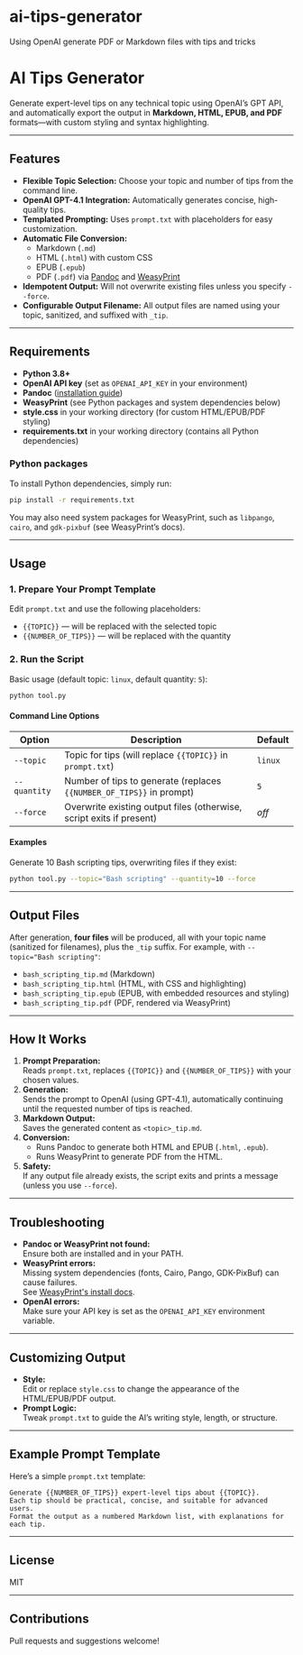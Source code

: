 # ai-tips-generator
Using OpenAI generate PDF or Markdown files with tips and tricks

# AI Tips Generator

Generate expert-level tips on any technical topic using OpenAI’s GPT API, and automatically export the output in **Markdown, HTML, EPUB, and PDF** formats—with custom styling and syntax highlighting.

---

## Features

- **Flexible Topic Selection:** Choose your topic and number of tips from the command line.
- **OpenAI GPT-4.1 Integration:** Automatically generates concise, high-quality tips.
- **Templated Prompting:** Uses `prompt.txt` with placeholders for easy customization.
- **Automatic File Conversion:** 
  - Markdown (`.md`)
  - HTML (`.html`) with custom CSS
  - EPUB (`.epub`)
  - PDF (`.pdf`) via [Pandoc](https://pandoc.org/) and [WeasyPrint](https://weasyprint.org/)
- **Idempotent Output:** Will not overwrite existing files unless you specify `--force`.
- **Configurable Output Filename:** All output files are named using your topic, sanitized, and suffixed with `_tip`.

---

## Requirements

- **Python 3.8+**
- **OpenAI API key** (set as `OPENAI_API_KEY` in your environment)
- **Pandoc** ([installation guide](https://pandoc.org/installing.html))
- **WeasyPrint** (see Python packages and system dependencies below)
- **style.css** in your working directory (for custom HTML/EPUB/PDF styling)
- **requirements.txt** in your working directory (contains all Python dependencies)

### Python packages

To install Python dependencies, simply run:
```sh
pip install -r requirements.txt
```

You may also need system packages for WeasyPrint, such as `libpango`, `cairo`, and `gdk-pixbuf` (see WeasyPrint’s docs).

---

## Usage

### 1. Prepare Your Prompt Template

Edit `prompt.txt` and use the following placeholders:
- `{{TOPIC}}` — will be replaced with the selected topic
- `{{NUMBER_OF_TIPS}}` — will be replaced with the quantity

### 2. Run the Script

Basic usage (default topic: `linux`, default quantity: `5`):

```sh
python tool.py
```

#### Command Line Options

| Option          | Description                                                             | Default   |
|-----------------|-------------------------------------------------------------------------|-----------|
| `--topic`       | Topic for tips (will replace `{{TOPIC}}` in `prompt.txt`)               | `linux`   |
| `--quantity`    | Number of tips to generate (replaces `{{NUMBER_OF_TIPS}}` in prompt)    | `5`       |
| `--force`       | Overwrite existing output files (otherwise, script exits if present)     | *off*     |

#### Examples

Generate 10 Bash scripting tips, overwriting files if they exist:

```sh
python tool.py --topic="Bash scripting" --quantity=10 --force
```

---

## Output Files

After generation, **four files** will be produced, all with your topic name (sanitized for filenames), plus the `_tip` suffix. For example, with `--topic="Bash scripting"`:

- `bash_scripting_tip.md`    (Markdown)
- `bash_scripting_tip.html`  (HTML, with CSS and highlighting)
- `bash_scripting_tip.epub`  (EPUB, with embedded resources and styling)
- `bash_scripting_tip.pdf`   (PDF, rendered via WeasyPrint)

---

## How It Works

1. **Prompt Preparation:**  
   Reads `prompt.txt`, replaces `{{TOPIC}}` and `{{NUMBER_OF_TIPS}}` with your chosen values.
2. **Generation:**  
   Sends the prompt to OpenAI (using GPT-4.1), automatically continuing until the requested number of tips is reached.
3. **Markdown Output:**  
   Saves the generated content as `<topic>_tip.md`.
4. **Conversion:**  
   - Runs Pandoc to generate both HTML and EPUB (`.html`, `.epub`).
   - Runs WeasyPrint to generate PDF from the HTML.
5. **Safety:**  
   If any output file already exists, the script exits and prints a message (unless you use `--force`).

---

## Troubleshooting

- **Pandoc or WeasyPrint not found:**  
  Ensure both are installed and in your PATH.
- **WeasyPrint errors:**  
  Missing system dependencies (fonts, Cairo, Pango, GDK-PixBuf) can cause failures.  
  See [WeasyPrint's install docs](https://weasyprint.readthedocs.io/en/stable/install.html).
- **OpenAI errors:**  
  Make sure your API key is set as the `OPENAI_API_KEY` environment variable.

---

## Customizing Output

- **Style:**  
  Edit or replace `style.css` to change the appearance of the HTML/EPUB/PDF output.
- **Prompt Logic:**  
  Tweak `prompt.txt` to guide the AI’s writing style, length, or structure.

---

## Example Prompt Template

Here’s a simple `prompt.txt` template:

```
Generate {{NUMBER_OF_TIPS}} expert-level tips about {{TOPIC}}.
Each tip should be practical, concise, and suitable for advanced users.
Format the output as a numbered Markdown list, with explanations for each tip.
```

---

## License

MIT

---

## Contributions

Pull requests and suggestions welcome!